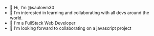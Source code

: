 - 👋 Hi, I’m @sauloem30
- 👀 I’m interested in learning and collaborating with all devs around the world.
- 🌱 I'm a FullStack Web Developer
- 💞️ I’m looking forward to collaborating on a javascript project

<!---
sauloem30/sauloem30 is a ✨ special ✨ repository because its `README.md` (this file) appears on your GitHub profile.
You can click the Preview link to take a look at your changes.
--->
